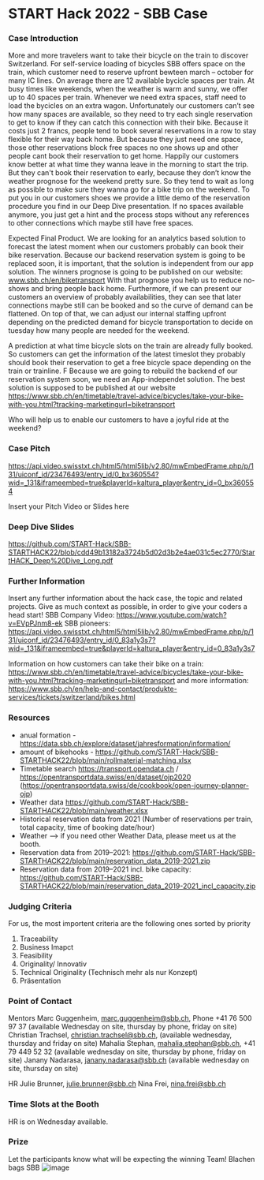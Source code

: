 # START Hack 2022 - SBB Case

### Case Introduction
More and more travelers want to take their bicycle on the train to discover Switzerland. For self-service loading of bicycles SBB offers space on the train, which customer need to reserve upfront bewteen march – october for many IC lines.
On average there are 12 available bycicle spaces per train. At busy times like weekends, when the weather is warm and sunny, we offer up to 40 spaces per train. 
Whenever we need extra spaces, staff need to load the bycicles on an extra wagon.
Unfortunately our customers can’t see how many spaces are available, so they need to try each single reservation to get to know if they can catch this connection with their bike.
Because it costs just 2 francs, people tend to book several reservations in a row to stay flexible for their way back home. But because they just need one space, those other reservations block free spaces no one shows up and other people cant book their reservation to get home. 
Happily our customers know better at what time they wanna leave in the morning to start the trip. But they can't book their reservation to early, because they don’t know the weather prognose for the weekend pretty sure. So they tend to wait as long as possible to make sure they wanna go for a bike trip on the weekend. 
To put you in our customers shoes we provide a little demo of the reservation procedure you find in our Deep Dive presentation. 
If no spaces available anymore, you just get a hint and the process stops without any references to other connections which maybe still have free spaces.


Expected Final Product.
We are looking for an analytics based solution to forecast the latest moment when our customers probably can book their bike reservation. 
Because our backend reservation system is going to be replaced soon, it is important, that the solution is independent from our app solution.
The winners prognose is going to be published on our website: www.sbb.ch/en/biketransport
With that prognose you help us to reduce no-shows and bring people back home.
Furthermore, if we can present our customers an overview of probably availabilities, they can see that later connections maybe still can be booked and so the curve of demand can be flattened.
On top of that, we can adjust our internal staffing upfront depending on the predicted demand for bicycle transportation to decide on tuesday how many people are needed for the weekend.

A prediction at what time bicycle slots on the train are already fully booked. So customers can get the information of the latest timeslot they probably should book their reservation to get a free bicycle space depending on the train or trainline. F
Because we are going to rebuild the backend of our reservation system soon, we need an App-independet solution.
The best solution is supposed to be published at our website https://www.sbb.ch/en/timetable/travel-advice/bicycles/take-your-bike-with-you.html?tracking-marketingurl=biketransport

Who will help us to enable our customers to have a joyful ride at the weekend?

### Case Pitch
https://api.video.swisstxt.ch/html5/html5lib/v2.80/mwEmbedFrame.php/p/131/uiconf_id/23476493/entry_id/0_bx360554?wid=_131&iframeembed=true&playerId=kaltura_player&entry_id=0_bx360554

Insert your Pitch Video or Slides here

### Deep Dive Slides
https://github.com/START-Hack/SBB-STARTHACK22/blob/cdd49b13182a3724b5d02d3b2e4ae031c5ec2770/StartHACK_Deep%20Dive_Long.pdf

### Further Information
Insert any further information about the hack case, the topic and related projects.
Give as much context as possible, in order to give your coders a head start!
SBB Company Video: https://www.youtube.com/watch?v=EVpPJnm8-ek
SBB pioneers: https://api.video.swisstxt.ch/html5/html5lib/v2.80/mwEmbedFrame.php/p/131/uiconf_id/23476493/entry_id/0_83a1y3s7?wid=_131&iframeembed=true&playerId=kaltura_player&entry_id=0_83a1y3s7

Information on how customers can take their bike on a train: https://www.sbb.ch/en/timetable/travel-advice/bicycles/take-your-bike-with-you.html?tracking-marketingurl=biketransport and more information: https://www.sbb.ch/en/help-and-contact/produkte-services/tickets/switzerland/bikes.html

### Resources
- anual formation - https://data.sbb.ch/explore/dataset/jahresformation/information/
- amount of bikehooks - https://github.com/START-Hack/SBB-STARTHACK22/blob/main/rollmaterial-matching.xlsx
-	Timetable search https://transport.opendata.ch / https://opentransportdata.swiss/en/dataset/ojp2020 (https://opentransportdata.swiss/de/cookbook/open-journey-planner-ojp)
-	Weather data https://github.com/START-Hack/SBB-STARTHACK22/blob/main/weather.xlsx
-	Historical reservation data from 2021 (Number of reservations per train, total capacity, time of booking date/hour) 
- Weather --> if you need other Weather Data, please meet us at the booth.
- Reservation data from 2019–2021: https://github.com/START-Hack/SBB-STARTHACK22/blob/main/reservation_data_2019-2021.zip
- Reservation data from 2019–2021 incl. bike capacity: https://github.com/START-Hack/SBB-STARTHACK22/blob/main/reservation_data_2019-2021_incl_capacity.zip

### Judging Criteria
For us, the most importent criteria are the following ones sorted by priority
1. Traceability 
2. Business Imapct 
3. Feasibility 
4. Originality/ Innovativ 
5. Technical Originality (Technisch mehr als nur Konzept) 
6. Präsentation  

### Point of Contact
Mentors
Marc Guggenheim, marc.guggenheim@sbb.ch, Phone +41 76 500 97 37 (available Wednesday on site, thursday by phone, friday on site)
Christian Trachsel, christian.trachsel@sbb.ch, (available wednesday, thursday and friday on site)
Mahalia Stephan, mahalia.stephan@sbb.ch, +41 79 449 52 32 (available wednesday on site, thursday by phone, friday on site)
Janany Nadarasa, janany.nadarasa@sbb.ch (available wednesday on site, thursday on site)

HR
Julie Brunner, julie.brunner@sbb.ch
Nina Frei, nina.frei@sbb.ch


### Time Slots at the Booth
HR is on Wednesday available.

### Prize
Let the participants know what will be expecting the winning Team!
Blachen bags SBB 
![image](https://user-images.githubusercontent.com/101132509/158331979-bd3f17f3-629f-4f06-821d-9f926cc4df0a.png)
